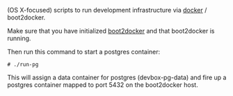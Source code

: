 (OS X-focused) scripts to run development infrastructure via [docker](http://www.docker.com) / boot2docker.

Make sure that you have initialized [boot2docker](http://boot2docker.io/) and that boot2docker is running.

Then run this command to start a postgres container:
```
# ./run-pg
```

This will assign a data container for postgres (devbox-pg-data) and fire up a postgres container mapped to port 5432 on the boot2docker host.


